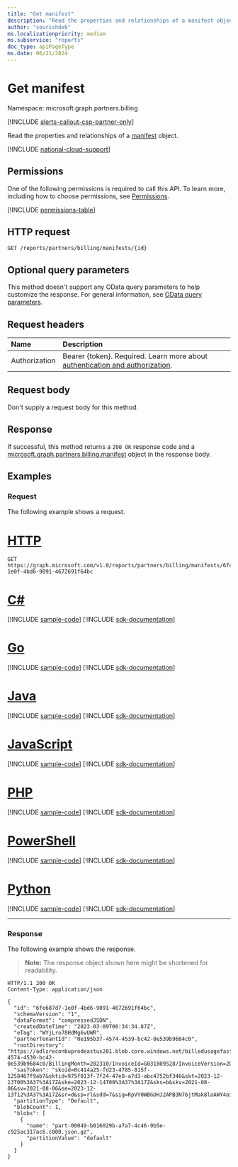 ```yaml
---
title: "Get manifest"
description: "Read the properties and relationships of a manifest object."
author: "sourishdeb"
ms.localizationpriority: medium
ms.subservice: "reports"
doc_type: apiPageType
ms.date: 06/21/2024
---
```


# Get manifest

Namespace: microsoft.graph.partners.billing

[!INCLUDE [alerts-callout-csp-partner-only](../includes/alerts-callout-csp-partner-only.md)]


Read the properties and relationships of a [manifest](../resources/partners-billing-manifest.md) object.

[!INCLUDE [national-cloud-support](../../includes/global-only.md)]

## Permissions

One of the following permissions is required to call this API. To learn more, including how to choose permissions, see [Permissions](/graph/permissions-reference).

<!-- { "blockType": "permissions", "name": "partners_billing_manifest_get" } -->
[!INCLUDE [permissions-table](../includes/permissions/partners-billing-manifest-get-permissions.md)]

## HTTP request

<!-- {
  "blockType": "ignored"
}
-->
``` http
GET /reports/partners/billing/manifests/{id}
```

## Optional query parameters

This method doesn't support any OData query parameters to help customize the response. For general information, see [OData query parameters](/graph/query-parameters).

## Request headers

|Name|Description|
|:---|:---|
|Authorization|Bearer {token}. Required. Learn more about [authentication and authorization](/graph/auth/auth-concepts).|

## Request body

Don't supply a request body for this method.

## Response

If successful, this method returns a `200 OK` response code and a [microsoft.graph.partners.billing.manifest](../resources/partners-billing-manifest.md) object in the response body.

## Examples

### Request

The following example shows a request.
# [HTTP](#tab/http)
<!-- {
  "blockType": "request",
  "name": "get_manifest"
}
-->
``` http
GET https://graph.microsoft.com/v1.0/reports/partners/billing/manifests/6fe687d7-1e0f-4bd6-9091-4672691f64bc
```

# [C#](#tab/csharp)
[!INCLUDE [sample-code](../includes/snippets/csharp/get-manifest-csharp-snippets.md)]
[!INCLUDE [sdk-documentation](../includes/snippets/snippets-sdk-documentation-link.md)]

# [Go](#tab/go)
[!INCLUDE [sample-code](../includes/snippets/go/get-manifest-go-snippets.md)]
[!INCLUDE [sdk-documentation](../includes/snippets/snippets-sdk-documentation-link.md)]

# [Java](#tab/java)
[!INCLUDE [sample-code](../includes/snippets/java/get-manifest-java-snippets.md)]
[!INCLUDE [sdk-documentation](../includes/snippets/snippets-sdk-documentation-link.md)]

# [JavaScript](#tab/javascript)
[!INCLUDE [sample-code](../includes/snippets/javascript/get-manifest-javascript-snippets.md)]
[!INCLUDE [sdk-documentation](../includes/snippets/snippets-sdk-documentation-link.md)]

# [PHP](#tab/php)
[!INCLUDE [sample-code](../includes/snippets/php/get-manifest-php-snippets.md)]
[!INCLUDE [sdk-documentation](../includes/snippets/snippets-sdk-documentation-link.md)]

# [PowerShell](#tab/powershell)
[!INCLUDE [sample-code](../includes/snippets/powershell/get-manifest-powershell-snippets.md)]
[!INCLUDE [sdk-documentation](../includes/snippets/snippets-sdk-documentation-link.md)]

# [Python](#tab/python)
[!INCLUDE [sample-code](../includes/snippets/python/get-manifest-python-snippets.md)]
[!INCLUDE [sdk-documentation](../includes/snippets/snippets-sdk-documentation-link.md)]

---

### Response

The following example shows the response.

>**Note:** The response object shown here might be shortened for readability.

<!-- {
  "blockType": "response",
  "truncated": true,
  "@odata.type": "microsoft.graph.partners.billing.manifest"
}
-->
``` http
HTTP/1.1 200 OK
Content-Type: application/json

{
  "id": "6fe687d7-1e0f-4bd6-9091-4672691f64bc",
  "schemaVersion": "1",
  "dataFormat": "compressedJSON",
  "createdDateTime": "2023-03-09T06:34:34.87Z",
  "eTag": "WYjLro78HdMg6vUWR",
  "partnerTenantId": "0e195b37-4574-4539-bc42-0e539b9684c0",
  "rootDirectory": "https://adlsreconbuprodeastus201.blob.core.windows.net/billedusagefastpath/v1/PartnerTenantId=0e195b37-4574-4539-bc42-0e539b9684c0/BillingMonth=202310/InvoiceId=G031809528/InvoiceVersion=202311/Fragment=basic/PartitionType=default",
  "sasToken": "skoid=0c414a25-fd23-4785-815f-1258467f9ab7&sktid=975f013f-7f24-47e8-a7d3-abc4752bf346&skt=2023-12-13T00%3A37%3A17Z&ske=2023-12-14T00%3A37%3A17Z&sks=b&skv=2021-08-06&sv=2021-08-06&se=2023-12-13T12%3A37%3A17Z&sr=d&sp=rl&sdd=7&sig=RpVY0WBGUHJ2APB3N76jtMak8loAWY4oiA0%2FaoJX1bM%3D",
  "partitionType": "Default",
  "blobCount": 1,
  "blobs": [
    {
      "name": "part-00049-b016029b-a7a7-4c46-9b5e-c925ac317ac6.c000.json.gz",
      "partitionValue": "default"
    }
  ]
}
```
